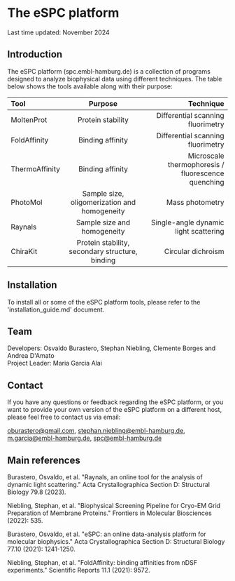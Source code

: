 # The eSPC platform 

Last time updated: November 2024

## Introduction

The eSPC platform (spc.embl-hamburg.de) is a collection of programs designed to analyze biophysical data using different techniques. The table below shows the tools available along with their purpose:

| Tool 					| Purpose 											| Technique |
| :---         			|     :---:      									|          ---: |
| MoltenProt   			| Protein stability     							| Differential scanning fluorimetry    |
| FoldAffinity     		| Binding affinity       							| Differential scanning fluorimetry      |
| ThermoAffinity     	| Binding affinity      						 	| Microscale thermophoresis / fluorescence quenching      |
| PhotoMol     			| Sample size, oligomerization and homogeneity		| Mass photometry      |
| Raynals     			| Sample size and homogeneity       				| Single-angle dynamic light scattering      |
| ChiraKit     			| Protein stability, secondary structure, binding   | Circular dichroism      |

## Installation

To install all or some of the eSPC platform tools, please refer to the 'installation_guide.md' document.

## Team

Developers:     Osvaldo Burastero, Stephan Niebling, Clemente Borges and Andrea D'Amato  
Project Leader: Maria Garcia Alai

## Contact

If you have any questions or feedback regarding the eSPC platform, or you want to provide your own version of the eSPC platform on a different host, please feel free to contact us via email:

oburastero@gmail.com, stephan.niebling@embl-hamburg.de, m.garcia@embl-hamburg.de, spc@embl-hamburg.de

## Main references

Burastero, Osvaldo, et al. "Raynals, an online tool for the analysis of dynamic light scattering." Acta Crystallographica Section D: Structural Biology 79.8 (2023).

Niebling, Stephan, et al. "Biophysical Screening Pipeline for Cryo-EM Grid Preparation of Membrane Proteins." Frontiers in Molecular Biosciences (2022): 535.

Burastero, Osvaldo, et al. "eSPC: an online data-analysis platform for molecular biophysics." Acta Crystallographica Section D: Structural Biology 77.10 (2021): 1241-1250.

Niebling, Stephan, et al. "FoldAffinity: binding affinities from nDSF experiments." Scientific Reports 11.1 (2021): 9572.


